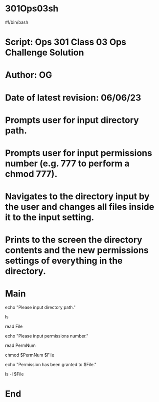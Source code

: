 # 301Ops03sh
#!/bin/bash
# Script: Ops 301 Class 03 Ops Challenge Solution
# Author: OG
# Date of latest revision: 06/06/23
# Prompts user for input directory path.
# Prompts user for input permissions number (e.g. 777 to perform a chmod 777).
# Navigates to the directory input by the user and changes all files inside it to the input setting.
# Prints to the screen the directory contents and the new permissions settings of everything in the directory.

# Main

echo "Please input directory path."

ls

read File

echo "Please input permissions number."

read PermNum

chmod $PermNum $File

echo "Permission has been granted to $File."

ls -l $File

# End
